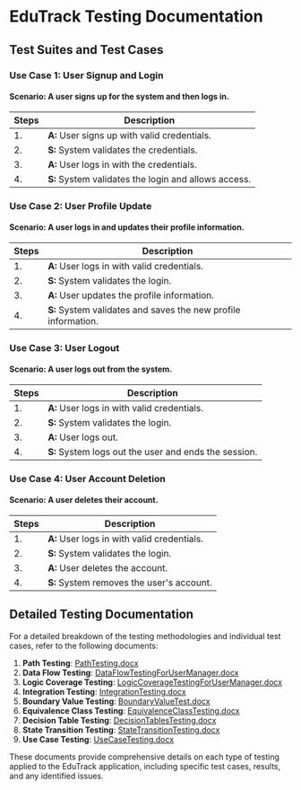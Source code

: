 # EduTrack Testing Documentation

## Test Suites and Test Cases

### Use Case 1: User Signup and Login

#### Scenario: A user signs up for the system and then logs in.

| Steps | Description |
|-------|-------------|
| 1.    | **A:** User signs up with valid credentials. |
| 2.    | **S:** System validates the credentials. |
| 3.    | **A:** User logs in with the credentials. |
| 4.    | **S:** System validates the login and allows access. |

### Use Case 2: User Profile Update

#### Scenario: A user logs in and updates their profile information.

| Steps | Description |
|-------|-------------|
| 1.    | **A:** User logs in with valid credentials. |
| 2.    | **S:** System validates the login. |
| 3.    | **A:** User updates the profile information. |
| 4.    | **S:** System validates and saves the new profile information. |

### Use Case 3: User Logout

#### Scenario: A user logs out from the system.

| Steps | Description |
|-------|-------------|
| 1.    | **A:** User logs in with valid credentials. |
| 2.    | **S:** System validates the login. |
| 3.    | **A:** User logs out. |
| 4.    | **S:** System logs out the user and ends the session. |

### Use Case 4: User Account Deletion

#### Scenario: A user deletes their account.

| Steps | Description |
|-------|-------------|
| 1.    | **A:** User logs in with valid credentials. |
| 2.    | **S:** System validates the login. |
| 3.    | **A:** User deletes the account. |
| 4.    | **S:** System removes the user's account. |

## Detailed Testing Documentation

For a detailed breakdown of the testing methodologies and individual test cases, refer to the following documents:

1. **Path Testing**: [PathTesting.docx](PathTesting.docx)
2. **Data Flow Testing**: [DataFlowTestingForUserManager.docx](DataFlowTestingForUserManager.docx)
3. **Logic Coverage Testing**: [LogicCoverageTestingForUserManager.docx](LogicCoverageTestingForUserManager.docx)
4. **Integration Testing**: [IntegrationTesting.docx](IntegrationTesting.docx)
5. **Boundary Value Testing**: [BoundaryValueTest.docx](BoundaryValueTest.docx)
6. **Equivalence Class Testing**: [EquivalenceClassTesting.docx](EquivalenceClassTesting.docx)
7. **Decision Table Testing**: [DecisionTablesTesting.docx](DecisionTablesTesting.docx)
8. **State Transition Testing**: [StateTransitionTesting.docx](StateTransitionTesting.docx)
9. **Use Case Testing**: [UseCaseTesting.docx](UseCaseTesting.docx)

These documents provide comprehensive details on each type of testing applied to the EduTrack application, including specific test cases, results, and any identified issues.
